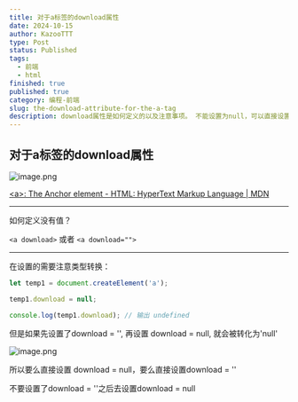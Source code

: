 ```yaml
---
title: 对于a标签的download属性
date: 2024-10-15
author: KazooTTT
type: Post
status: Published
tags:
  - 前端
  - html
finished: true
published: true
category: 编程-前端
slug: the-download-attribute-for-the-a-tag
description: download属性是如何定义的以及注意事项。 不能设置为null，可以直接设置成空串或者null。
---
```


## 对于a标签的download属性

![image.png](https://pictures.kazoottt.top/2024/10/20241012-b044604cec83cd5e0b281b9e63562f11.png)

[\<a\>: The Anchor element - HTML: HyperText Markup Language | MDN](https://developer.mozilla.org/en-US/docs/Web/HTML/Element/a)

---

如何定义没有值？

`<a download>` 或者 `<a download="">`

---

在设置的需要注意类型转换：

``` js
let temp1 = document.createElement('a');

temp1.download = null;

console.log(temp1.download); // 输出 undefined

```

但是如果先设置了download = '', 再设置 download = null, 就会被转化为'null'

![image.png](https://pictures.kazoottt.top/2024/10/20241012-1e0e4270de68707c51966174e2f2a063.png)

所以要么直接设置 download = null，要么直接设置download = ''

不要设置了download = ''之后去设置download = null
